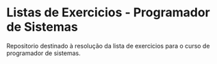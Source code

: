 # Listas de Exercicios - Programador de Sistemas

Repositorio destinado à resolução da lista de exercicios para o curso de programador de sistemas.
